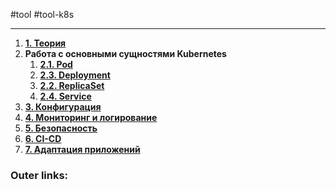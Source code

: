 #tool #tool-k8s

---
1. **[1. Теория](4.%20Tools/Kubernetes/1.%20Теория.md)**
2. **Работа с основными сущностями Kubernetes**
	1. **[2.1. Pod](4.%20Tools/Kubernetes/2.1.%20Pod.md)**
	2. **[2.3. Deployment](4.%20Tools/Kubernetes/2.3.%20Deployment.md)**
	3. **[2.2. ReplicaSet](4.%20Tools/Kubernetes/2.2.%20ReplicaSet.md)**
	4. **[2.4. Service](4.%20Tools/Kubernetes/2.4.%20Service.md)**
3. **[3. Конфигурация](4.%20Tools/Kubernetes/3.%20Конфигурация.md)**
4. **[4. Мониторинг и логирование](4.%20Tools/Kubernetes/4.%20Мониторинг%20и%20логирование.md)**
5. **[5. Безопасность](4.%20Tools/Kubernetes/5.%20Безопасность.md)**
6. **[6. CI-CD](4.%20Tools/Kubernetes/6.%20CI-CD.md)**
7. **[7. Адаптация приложений](4.%20Tools/Kubernetes/7.%20Адаптация%20приложений.md)**

### Outer links:

